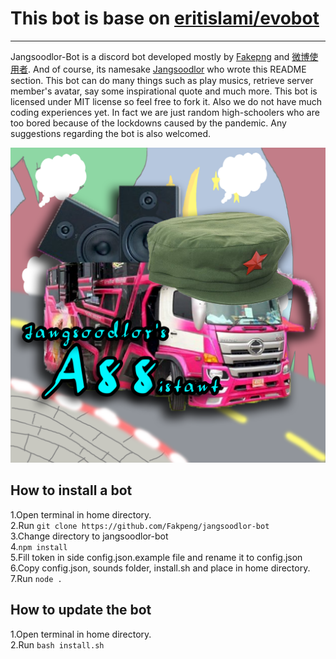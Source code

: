 # This bot is base on [eritislami/evobot](https://github.com/eritislami/evobot)
_______________________________________________________________

Jangsoodlor-Bot is a discord bot developed mostly by [Fakepng](https://github.com/Fakepng) and [微博使用者](https://github.com/BioB3). And of course, its namesake [Jangsoodlor](https://github.com/Jangsoodlor) who wrote this README section. This bot can do many things such as play musics, retrieve server member's avatar, say some inspirational quote and much more. This bot is licensed under MIT license so feel free to fork it. Also we do not have much coding experiences yet. In fact we are just random high-schoolers who are too bored because of the lockdowns caused by the pandemic. Any suggestions regarding the bot is also welcomed.

![jangsoodlor-bot avatar](/assets/images/Jangsoodlor-bot.png)

## How to install a bot

1.Open terminal in home directory.\
2.Run `git clone https://github.com/Fakpeng/jangsoodlor-bot`\
3.Change directory to jangsoodlor-bot\
4.`npm install`\
5.Fill token in side config.json.example file and rename it to config.json\
6.Copy config.json, sounds folder, install.sh and place in home directory.\
7.Run `node .`

## How to update the bot

1.Open terminal in home directory.\
2.Run `bash install.sh`